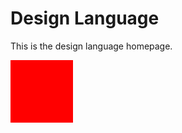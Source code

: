 # Design Language
This is the design language homepage.

<div style="background: red; height: 100px; width: 100px"></div>